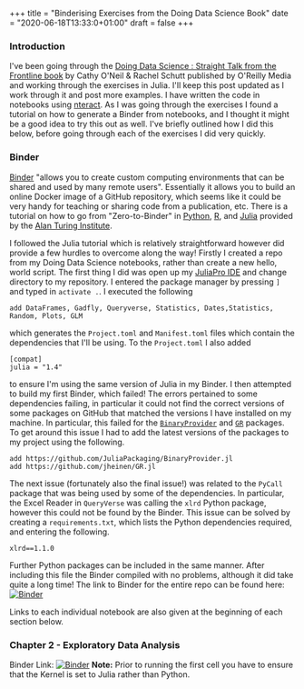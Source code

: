 +++
title = "Binderising Exercises from the Doing Data Science Book"
date = "2020-06-18T13:33:0+01:00"
draft = false
+++
### Introduction
I've been going through the [Doing Data Science : Straight Talk from the Frontline book][booklink] by Cathy O'Neil & Rachel Schutt published by O'Reilly Media and working through the exercises in Julia. I'll keep this post updated as I work through it and post more examples. I have written the code in notebooks using [nteract](https://nteract.io/). As I was going through the exercises I found a tutorial on how to generate a Binder from notebooks, and I thought it might be a good idea to try this out as well. I've briefly outlined how I did this below, before going through each of the exercises I did very quickly.

[booklink]: https://www.oreilly.com/library/view/doing-data-science/9781449363871/

### Binder

[Binder](https://mybinder.readthedocs.io/en/latest/) "allows you to create custom computing environments that can be shared and used by many remote users". Essentially it allows you to build an online Docker image of a GitHub repository, which seems like it could be very handy for teaching or sharing code from a publication, etc. There is a tutorial on how to go from "Zero-to-Binder" in [Python](https://github.com/alan-turing-institute/the-turing-way/blob/master/workshops/boost-research-reproducibility-binder/workshop-presentations/zero-to-binder-python.md), [R](https://github.com/alan-turing-institute/the-turing-way/blob/master/workshops/boost-research-reproducibility-binder/workshop-presentations/zero-to-binder-r.md), and [Julia](https://github.com/alan-turing-institute/the-turing-way/blob/master/workshops/boost-research-reproducibility-binder/workshop-presentations/zero-to-binder-julia.md) provided by the [Alan Turing Institute](https://www.turing.ac.uk/).

I followed the Julia tutorial which is relatively straightforward however did provide a few hurdles to overcome along the way! Firstly I created a repo from my Doing Data Science notebooks, rather than create a new hello, world script. The first thing I did was open up my [JuliaPro IDE](https://juliacomputing.com/products/juliapro) and change directory to my repository. I entered the package manager by pressing `]` and typed in `activate .`. I executed the following
```
add DataFrames, Gadfly, Queryverse, Statistics, Dates,Statistics, Random, Plots, GLM
```
which generates the `Project.toml` and `Manifest.toml` files which contain the dependencies that I'll be using. To the `Project.toml` I also added
```
[compat]
julia = "1.4"
```
to ensure I'm using the same version of Julia in my Binder. I then attempted to build my first Binder, which failed! The errors pertained to some dependencies failing, in particular it could not find the correct versions of some packages on GitHub that matched the versions I have installed on my machine. In particular, this failed for the [```BinaryProvider```](https://github.com/JuliaPackaging/BinaryProvider.jl) and [```GR```](https://github.com/jheinen/GR.jl) packages. To get around this issue I had to add the latest versions of the packages to my project using the following.
```
add https://github.com/JuliaPackaging/BinaryProvider.jl
add https://github.com/jheinen/GR.jl
```
The next issue (fortunately also the final issue!) was related to the ```PyCall``` package that was being used by some of the dependencies. In particular, the Excel Reader in ```QueryVerse``` was calling the ```xlrd``` Python package, however this could not be found by the Binder. This issue can be solved by creating a ```requirements.txt```, which lists the Python dependencies required, and entering the following.
```
xlrd==1.1.0
```
Further Python packages can be included in the same manner. After including this file the Binder compiled with no problems, although it did take quite a long time! The link to Binder for the entire repo can be found here:  [![Binder](https://mybinder.org/badge_logo.svg)](https://mybinder.org/v2/gh/ncalvertuk/DoingDataScienceNbs_Julia/master)

Links to each individual notebook are also given at the beginning of each section below.

### Chapter 2 - Exploratory Data Analysis

Binder Link: [![Binder](https://mybinder.org/badge_logo.svg)](https://mybinder.org/v2/gh/ncalvertuk/DoingDataScienceNbs_Julia/master?filepath=notebooks%2FChapter2_RollingSales)
__Note:__ Prior to running the first cell you have to ensure that the Kernel is set to Julia rather than Python.
